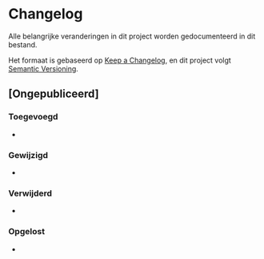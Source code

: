 # Changelog
Alle belangrijke veranderingen in dit project worden gedocumenteerd in dit bestand.

Het formaat is gebaseerd op [Keep a Changelog](https://keepachangelog.com/nl/1.1.0/),
en dit project volgt [Semantic Versioning](https://semver.org/lang/nl/).

## [Ongepubliceerd]

### Toegevoegd
- 

### Gewijzigd
- 

### Verwijderd
- 

### Opgelost
- 
